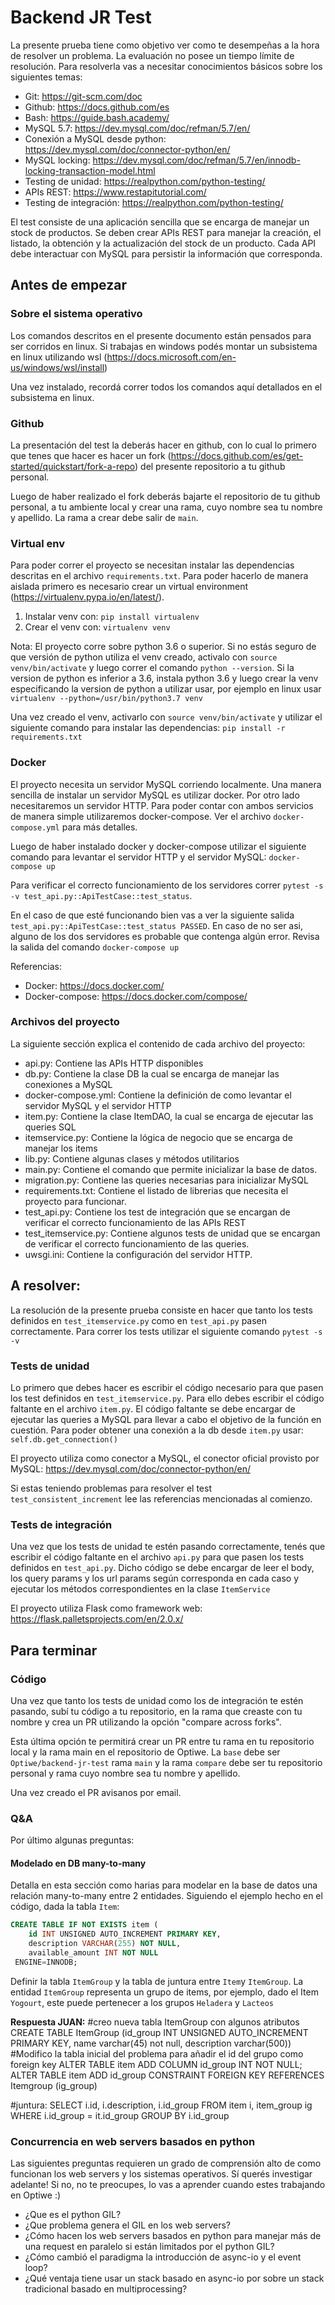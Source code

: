 # Backend JR Test

La presente prueba tiene como objetivo ver como te desempeñas a la hora de resolver un problema. La evaluación no posee un tiempo límite de resolución. Para resolverla vas a necesitar conocimientos básicos sobre los siguientes temas:
 * Git: https://git-scm.com/doc
 * Github: https://docs.github.com/es
 * Bash: https://guide.bash.academy/
 * MySQL 5.7: https://dev.mysql.com/doc/refman/5.7/en/
 * Conexión a MySQL desde python: https://dev.mysql.com/doc/connector-python/en/
 * MySQL locking: https://dev.mysql.com/doc/refman/5.7/en/innodb-locking-transaction-model.html 
 * Testing de unidad: https://realpython.com/python-testing/
 * APIs REST: https://www.restapitutorial.com/
 * Testing de integración: https://realpython.com/python-testing/

El test consiste de una aplicación sencilla que se encarga de manejar un stock de productos. Se deben crear APIs REST para manejar la creación, el listado, la obtención y la actualización del stock de un producto. Cada API debe interactuar con MySQL para persistir la información que corresponda. 

## Antes de empezar

### Sobre el sistema operativo

Los comandos descritos en el presente documento están pensados para ser corridos en linux. Si trabajas en windows podés montar un subsistema en linux utilizando wsl (https://docs.microsoft.com/en-us/windows/wsl/install)

Una vez instalado, recordá correr todos los comandos aquí detallados en el subsistema en linux.

### Github

La presentación del test la deberás hacer en github, con lo cual lo primero que tenes que hacer es hacer un fork (https://docs.github.com/es/get-started/quickstart/fork-a-repo) del presente repositorio a tu github personal.

Luego de haber realizado el fork deberás bajarte el repositorio de tu github personal, a tu ambiente local y crear una rama, cuyo nombre sea tu nombre y apellido. La rama a crear debe salir de `main`.

### Virtual env

Para poder correr el proyecto se necesitan instalar las dependencias descritas en el archivo `requirements.txt`. Para poder hacerlo de manera aislada primero es necesario crear un virtual environment (https://virtualenv.pypa.io/en/latest/). 

 1. Instalar venv con: `pip install virtualenv`
 2. Crear el venv con: `virtualenv venv`

Nota: El proyecto corre sobre python 3.6 o superior. Si no estás seguro de que versión de python utiliza el venv creado, activalo con `source venv/bin/activate` y luego correr el comando `python --version`. Si la version de python es inferior a 3.6, instala python 3.6 y luego crear la venv especificando la version de python a utilizar usar, por ejemplo en linux usar `virtualenv --python=/usr/bin/python3.7 venv`

Una vez creado el venv, activarlo con `source venv/bin/activate` y utilizar el siguiente comando para instalar las dependencias: `pip install -r requirements.txt`

### Docker

El proyecto necesita un servidor MySQL corriendo localmente. Una manera sencilla de instalar un servidor MySQL es utilizar docker. Por otro lado necesitaremos un servidor HTTP. Para poder contar con ambos servicios de manera simple utilizaremos docker-compose. Ver el archivo `docker-compose.yml` para más detalles.

Luego de haber instalado docker y docker-compose utilizar el siguiente comando para levantar el servidor HTTP y el servidor MySQL: `docker-compose up`

Para verificar el correcto funcionamiento de los servidores correr `pytest -s -v test_api.py::ApiTestCase::test_status`. 

En el caso de que esté funcionando bien vas a ver la siguiente salida `test_api.py::ApiTestCase::test_status PASSED`. En caso de no ser asi, alguno de los dos servidores es probable que contenga algún error. Revisa la salida del comando `docker-compose up`

Referencias:
 * Docker: https://docs.docker.com/
 * Docker-compose: https://docs.docker.com/compose/

### Archivos del proyecto

La siguiente sección explica el contenido de cada archivo del proyecto:
 * api.py: Contiene las APIs HTTP disponibles
 * db.py: Contiene la clase DB la cual se encarga de manejar las conexiones a MySQL
 * docker-compose.yml: Contiene la definición de como levantar el servidor MySQL y el servidor HTTP
 * item.py: Contiene la clase ItemDAO, la cual se encarga de ejecutar las queries SQL
 * itemservice.py: Contiene la lógica de negocio que se encarga de manejar los items
 * lib.py: Contiene algunas clases y métodos utilitarios
 * main.py: Contiene el comando que permite inicializar la base de datos.
 * migration.py: Contiene las queries necesarias para inicializar MySQL
 * requirements.txt: Contiene el listado de librerias que necesita el proyecto para funcionar.
 * test_api.py: Contiene los test de integración que se encargan de verificar el correcto funcionamiento de las APIs REST
 * test_itemservice.py: Contiene algunos tests de unidad que se encargan de verificar el correcto funcionamiento de las queries.
 * uwsgi.ini: Contiene la configuración del servidor HTTP.

## A resolver:

La resolución de la presente prueba consiste en hacer que tanto los tests definidos en `test_itemservice.py` como en `test_api.py` pasen correctamente. Para correr los tests utilizar el siguiente comando `pytest -s -v`

### Tests de unidad

Lo primero que debes hacer es escribir el código necesario para que pasen los test definidos en `test_itemservice.py`. Para ello debes escribir el código faltante en el archivo `item.py`. El código faltante se debe encargar de ejecutar las queries a MySQL para llevar a cabo el objetivo de la función en cuestión. Para poder obtener una conexión a la db desde `item.py` usar: `self.db.get_connection()`

El proyecto utiliza como conector a MySQL, el conector oficial provisto por MySQL: https://dev.mysql.com/doc/connector-python/en/

Si estas teniendo problemas para resolver el test `test_consistent_increment` lee las referencias mencionadas al comienzo.

### Tests de integración

Una vez que los tests de unidad te estén pasando correctamente, tenés que escribir el código faltante en el archivo `api.py` para que pasen los tests definidos en `test_api.py`. Dicho código se debe encargar de leer el body, los query params y los url params según corresponda en cada caso y ejecutar los métodos correspondientes en la clase `ItemService` 

El proyecto utiliza Flask como framework web: https://flask.palletsprojects.com/en/2.0.x/ 


## Para terminar

### Código

Una vez que tanto los tests de unidad como los de integración te estén pasando, subí tu código a tu repositorio, en la rama que creaste con tu nombre y crea un PR utilizando la opción "compare across forks". 

Esta última opción te permitirá crear un PR entre tu rama en tu repositorio local y la rama main en el repositorio de Optiwe. La `base` debe ser `Optiwe/backend-jr-test` rama `main` y la rama `compare` debe ser tu repositorio personal y rama cuyo nombre sea tu nombre y apellido.

Una vez creado el PR avisanos por email.

### Q&A

Por último algunas preguntas:

#### Modelado en DB many-to-many

Detalla en esta sección como harias para modelar en la base de datos una relación many-to-many entre 2 entidades. Siguiendo el ejemplo hecho en el código, dada la tabla `Item`:

```sql
CREATE TABLE IF NOT EXISTS item (
    id INT UNSIGNED AUTO_INCREMENT PRIMARY KEY,
    description VARCHAR(255) NOT NULL,
    available_amount INT NOT NULL
 ENGINE=INNODB;
```

Definir la tabla `ItemGroup` y la tabla de juntura entre `Item`y `ItemGroup`. La entidad `ItemGroup` representa un grupo de items, por ejemplo, dado el Item `Yogourt`, este puede pertenecer a los grupos `Heladera` y `Lacteos`

**Respuesta JUAN:**
#creo nueva tabla ItemGroup con algunos atributos
CREATE TABLE ItemGroup (id_group INT UNSIGNED AUTO_INCREMENT PRIMARY KEY, name varchar(45) not null, description varchar(500))
#Modifico la tabla inicial del problema para añadir el id del grupo como foreign key
ALTER TABLE item ADD COLUMN id_group INT NOT NULL;
ALTER TABLE item ADD id_group CONSTRAINT FOREIGN KEY REFERENCES Itemgroup (ig_group)

#juntura:
SELECT i.id, i.description, i.id_group FROM item i, item_group ig WHERE i.id_group = it.id_group GROUP BY i.id_group

### Concurrencia en web servers basados en python

Las siguientes preguntas requieren un grado de comprensión alto de como funcionan los web servers y los sistemas operativos. Sí querés investigar adelante! Si no, no te preocupes, lo vas a aprender cuando estes trabajando en Optiwe :)

 * ¿Que es el python GIL? 
 * ¿Que problema genera el GIL en los web servers?
 * ¿Cómo hacen los web servers basados en python para manejar más de una request en paralelo si están limitados por el python GIL?
 * ¿Cómo cambió el paradigma la introducción de async-io y el event loop?
 * ¿Qué ventaja tiene usar un stack basado en async-io por sobre un stack tradicional basado en multiprocessing? 
